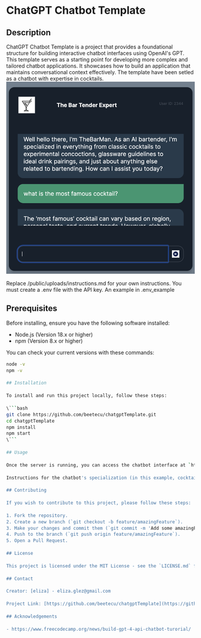 
# ChatGPT Chatbot Template

## Description

ChatGPT Chatbot Template is a project that provides a foundational structure for building interactive chatbot interfaces using OpenAI's GPT. This template serves as a starting point for developing more complex and tailored chatbot applications. It showcases how to build an application that maintains conversational context effectively. The template have been setled as a chatbot with expertise in cocktails.
![Bar Tender Chatbot](/img/chat.png)


Replace  /public/uploads/instructions.md for your own instructions.
You must create a .env file with the API key. An example in .env_example

## Prerequisites

Before installing, ensure you have the following software installed:
- Node.js (Version 18.x or higher)
- npm (Version 8.x or higher)

You can check your current versions with these commands:
```bash
node -v
npm -v

## Installation

To install and run this project locally, follow these steps:

\```bash
git clone https://github.com/beetecu/chatgptTemplate.git
cd chatgptTemplate
npm install
npm start
\```

## Usage

Once the server is running, you can access the chatbot interface at `http://localhost:9000`. Enter your questions or comments in the chat input field and receive responses from ChatGPT. 

Instructions for the chatbot's specialization (in this example, cocktails) should be placed in the `uploads` folder. This setup allows the chatbot to provide contextually relevant and specialized responses based on the provided instructions.

## Contributing

If you wish to contribute to this project, please follow these steps:

1. Fork the repository.
2. Create a new branch (`git checkout -b feature/amazingFeature`).
3. Make your changes and commit them (`git commit -m 'Add some amazingFeature'`).
4. Push to the branch (`git push origin feature/amazingFeature`).
5. Open a Pull Request.

## License

This project is licensed under the MIT License - see the `LICENSE.md` file for details.

## Contact

Creator: [eliza] - eliza.glez@gmail.com

Project Link: [https://github.com/beetecu/chatgptTemplate](https://github.com/beetecu/chatgptTemplate)

## Acknowledgements

- https://www.freecodecamp.org/news/build-gpt-4-api-chatbot-turorial/
